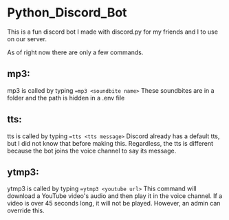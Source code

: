 # Python_Discord_Bot

This is a fun discord bot I made with discord.py for my friends and I to use on our server.

As of right now there are only a few commands.

## mp3: 
mp3 is called by typing `=mp3 <soundbite name>`
  These soundbites are in a folder and the path is hidden in a .env file
  
## tts: 
tts is called by typing `=tts <tts message>`
  Discord already has a default tts, but I did not know that before making this.
  Regardless, the tts is different because the bot joins the voice channel to say its message.
  
## ytmp3: 
ytmp3 is called by typing `=ytmp3 <youtube url>`
  This command will download a YouTube video's audio and then play it in the voice channel.
  If a video is over 45 seconds long, it will not be played. However, an admin can override this.
